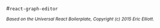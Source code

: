 #`react-graph-editor`

<small>*Based on the *Universal React Boilerplate*, Copyright (c) 2015 Eric Elliott*.</small>
